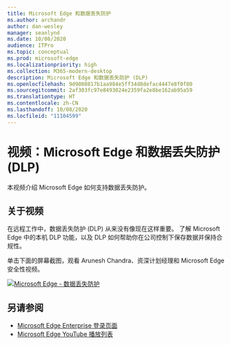 ```yaml
---
title: Microsoft Edge 和数据丢失防护
ms.author: archandr
author: dan-wesley
manager: seanlynd
ms.date: 10/08/2020
audience: ITPro
ms.topic: conceptual
ms.prod: microsoft-edge
ms.localizationpriority: high
ms.collection: M365-modern-desktop
description: Microsoft Edge 和数据丢失防护 (DLP)
ms.openlocfilehash: 9d9080817b1aa984e5ff34d8defac4447e8f0f80
ms.sourcegitcommit: 2af303fc97e8493024e2359fa2e8be162ab95a59
ms.translationtype: HT
ms.contentlocale: zh-CN
ms.lasthandoff: 10/08/2020
ms.locfileid: "11104599"
---
```

# 视频：Microsoft Edge 和数据丢失防护 (DLP)

本视频介绍 Microsoft Edge 如何支持数据丢失防护。

## 关于视频

在远程工作中，数据丢失防护 (DLP) 从来没有像现在这样重要。 了解 Microsoft Edge 中的本机 DLP 功能，以及 DLP 如何帮助你在公司控制下保存数据并保持合规性。

单击下面的屏幕截图，观看 Arunesh Chandra、资深计划经理和 Microsoft Edge 安全性视频。 

[![Microsoft Edge - 数据丢失防护](https://res.cloudinary.com/marcomontalbano/image/upload/v1602111637/video_to_markdown/images/youtube--dLD04U9eTqg-c05b58ac6eb4c4700831b2b3070cd403.jpg)](https://www.youtube.com/watch?v=dLD04U9eTqg "Microsoft Edge - Data loss prevention")

## 另请参阅

- [Microsoft Edge Enterprise 登录页面](https://aka.ms/EdgeEnterprise)
- [Microsoft Edge YouTube 播放列表](https://www.youtube.com/playlist?list=PLXtHYVsvn_b-uXh1tMeYpT-0iD8tD3tFy)
